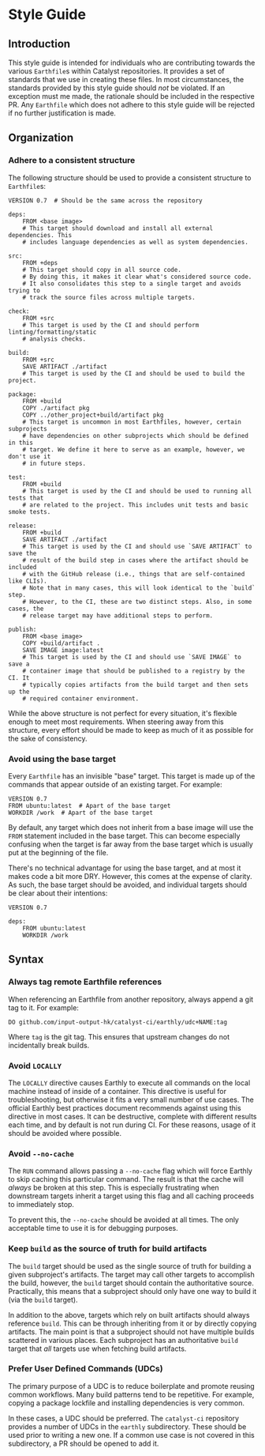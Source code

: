 # Style Guide

## Introduction

This style guide is intended for individuals who are contributing towards the various `Earthfile`s within Catalyst repositories.
It provides a set of standards that we use in creating these files.
In most circumstances, the standards provided by this style guide should *not* be violated.
If an exception must me made, the rationale should be included in the respective PR.
Any `Earthfile` which does not adhere to this style guide will be rejected if no further justification is made.

## Organization

### Adhere to a consistent structure

The following structure should be used to provide a consistent structure to `Earthfile`s:

```Earthfile
VERSION 0.7  # Should be the same across the repository

deps:
    FROM <base image>
    # This target should download and install all external dependencies. This
    # includes language dependencies as well as system dependencies.

src:
    FROM +deps
    # This target should copy in all source code.
    # By doing this, it makes it clear what's considered source code.
    # It also consolidates this step to a single target and avoids trying to
    # track the source files across multiple targets.

check:
    FROM +src
    # This target is used by the CI and should perform linting/formatting/static
    # analysis checks.

build:
    FROM +src
    SAVE ARTIFACT ./artifact
    # This target is used by the CI and should be used to build the project.

package:
    FROM +build
    COPY ./artifact pkg
    COPY ../other_project+build/artifact pkg
    # This target is uncommon in most Earthfiles, however, certain subprojects
    # have dependencies on other subprojects which should be defined in this
    # target. We define it here to serve as an example, however, we don't use it
    # in future steps.

test:
    FROM +build
    # This target is used by the CI and should be used to running all tests that
    # are related to the project. This includes unit tests and basic smoke tests.

release:
    FROM +build
    SAVE ARTIFACT ./artifact
    # This target is used by the CI and should use `SAVE ARTIFACT` to save the
    # result of the build step in cases where the artifact should be included
    # with the GitHub release (i.e., things that are self-contained like CLIs).
    # Note that in many cases, this will look identical to the `build` step.
    # However, to the CI, these are two distinct steps. Also, in some cases, the
    # release target may have additional steps to perform.

publish:
    FROM <base image>
    COPY +build/artifact .
    SAVE IMAGE image:latest
    # This target is used by the CI and should use `SAVE IMAGE` to save a
    # container image that should be published to a registry by the CI. It
    # typically copies artifacts from the build target and then sets up the
    # required container environment.
```

While the above structure is not perfect for every situation, it's flexible enough to meet most requirements.
When steering away from this structure, every effort should be made to keep as much of it as possible for the sake of consistency.

### Avoid using the base target

Every `Earthfile` has an invisible "base" target.
This target is made up of the commands that appear outside of an existing target.
For example:

```Earthfile
VERSION 0.7
FROM ubuntu:latest  # Apart of the base target
WORKDIR /work  # Apart of the base target
```

By default, any target which does not inherit from a base image will use the
`FROM` statement included in the base target.
This can become especially confusing when the target is far away from the base
target which is usually put at the beginning of the file.

There's no technical advantage for using the base target, and at most it makes
code a bit more DRY.
However, this comes at the expense of clarity.
As such, the base target should be avoided, and individual targets should be
clear about their intentions:

```Earthfile
VERSION 0.7

deps:
    FROM ubuntu:latest
    WORKDIR /work
```

## Syntax

### Always tag remote Earthfile references

When referencing an Earthfile from another repository, always append a git tag
to it.
For example:

```Earthfile
DO github.com/input-output-hk/catalyst-ci/earthly/udc+NAME:tag
```

Where `tag` is the git tag.
This ensures that upstream changes do not incidentally break builds.

### Avoid `LOCALLY`

The `LOCALLY` directive causes Earthly to execute all commands on the local machine instead of inside of a container.
This directive is useful for troubleshooting, but otherwise it fits a very small number of use cases.
The official Earthly best practices document recommends against using this directive in most cases.
It can be destructive, complete with different results each time, and by default is not run during CI.
For these reasons, usage of it should be avoided where possible.

### Avoid `--no-cache`

The `RUN` command allows passing a `--no-cache` flag which will force Earthly
to skip caching this particular command.
The result is that the cache will *always* be broken at this step.
This is especially frustrating when downstream targets inherit a target using
this flag and all caching proceeds to immediately stop.

To prevent this, the `--no-cache` should be avoided at all times.
The only acceptable time to use it is for debugging purposes.

### Keep `build` as the source of truth for build artifacts

The `build` target should be used as the single source of truth for building a given subproject's artifacts.
The target may call other targets to accomplish the build, however, the `build` target should contain the authoritative source.
Practically, this means that a subproject should only have one way to build it (via the `build` target).

In addition to the above, targets which rely on built artifacts should always reference `build`.
This can be through inheriting from it or by directly copying artifacts.
The main point is that a subproject should not have multiple builds scattered in various places.
Each subproject has an authoritative `build` target that *all* targets use when fetching build artifacts.

### Prefer User Defined Commands (UDCs)

The primary purpose of a UDC is to reduce boilerplate and promote reusing common workflows.
Many build patterns tend to be repetitive.
For example, copying a package lockfile and installing dependencies is very common.

In these cases, a UDC should be preferred.
The `catalyst-ci` repository provides a number of UDCs in the `earthly` subdirectory.
These should be used prior to writing a new one.
If a common use case is not covered in this subdirectory, a PR should be opened to add it.
